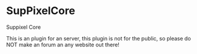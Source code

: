 # SupPixelCore
Suppixel Core


This is an plugin for an server, this plugin is not for the public, so please do NOT make an forum an any website out there!

